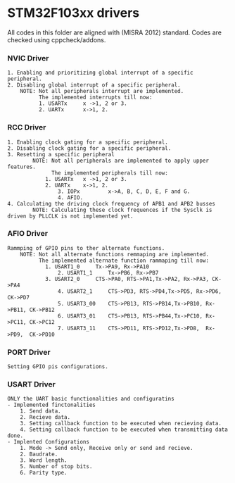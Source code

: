 # STM32F103xx drivers
  All codes in this folder are aligned with (MISRA 2012) standard. Codes are checked using cppcheck/addons.

### NVIC Driver
	1. Enabling and prioritizing global interrupt of a specific peripheral.
	2. Disabling global interrupt of a specific peripheral.
		NOTE: Not all peripherals interrupt are implemented.
		      The implemented interrupts till now:
		      1. USARTx 	x ->1, 2 or 3. 
		      2. UARTx		x->1, 2.

### RCC Driver
	1. Enabling clock gating for a specific peripheral.
  	2. Disabling clock gating for a specific peripheral.
  	3. Resetting a specific peripheral
      		NOTE: Not all peripherals are implemented to apply upper features.
	              The implemented peripherals till now:
		        1. USARTx 	x ->1, 2 or 3. 
		        2. UARTx	x->1, 2.
            		3. IOPx     	x->A, B, C, D, E, F and G.
            		4. AFIO.
  	4. Calculating the driving clock frequency of APB1 and APB2 busses
      		NOTE: Calculating these clock frequences if the Sysclk is driven by PLLCLK is not implemented yet.

### AFIO Driver
	Rammping of GPIO pins to ther alternate functions.
		NOTE: Not all alternate functions remmaping are implemented.
		      The implemented alternate function rammaping till now:
				1. USART1_0 	Tx->PA9, Rx->PA10
    				2. USART1_1 	Tx->PB6, Rx->PB7
   				3. USART2_0  	CTS->PA0, RTS->PA1,Tx->PA2, Rx->PA3, CK->PA4
    				4. USART2_1  	CTS->PD3, RTS->PD4,Tx->PD5, Rx->PD6, CK->PD7
    				5. USART3_00 	CTS->PB13, RTS->PB14,Tx->PB10, Rx->PB11, CK->PB12
    				6. USART3_01 	CTS->PB13, RTS->PB44,Tx->PC10, Rx->PC11, CK->PC12
    				7. USART3_11  	CTS->PD11, RTS->PD12,Tx->PD8,  Rx->PD9,  CK->PD10

### PORT Driver
	Setting GPIO pis configurations.

### USART Driver
	ONLY the UART basic functionalities and configuratins
	- Implemented finctonalities
		1. Send data.
		2. Recieve data.
		3. Setting callback function to be executed when recieving data.
		4. Setting callback function to be executed when transmitting data done.
	- Implented Configurations
		1. Mode -> Send only, Receive only or send and recieve.
		2. Baudrate.
		3. Word length.
		5. Number of stop bits.
		6. Parity type.
